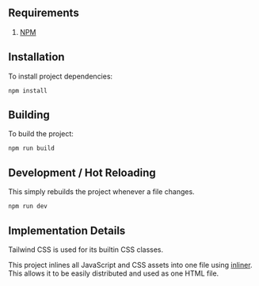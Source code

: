 ## Requirements

1. [NPM](https://docs.npmjs.com/downloading-and-installing-node-js-and-npm)

## Installation
To install project dependencies:
```
npm install
```

## Building
To build the project:
```
npm run build
```

## Development / Hot Reloading
This simply rebuilds the project whenever a file changes.
```
npm run dev
```

## Implementation Details
Tailwind CSS is used for its builtin CSS classes.

This project inlines all JavaScript and CSS assets into one file using [inliner](https://github.com/remy/inliner). This allows it to be easily distributed and used as one HTML file.